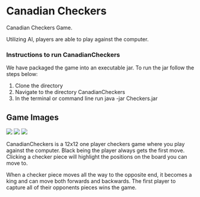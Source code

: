 # Canadian Checkers
Canadian Checkers Game.

Utilizing AI, players are able to play against the computer.

<h3>Instructions to run CanadianCheckers</h3>
<p>We have packaged the game into an executable jar. To run the jar follow the steps below:</p>
<ol>
<li>Clone the directory</li>
<li>Navigate to the directory CanadianCheckers</li>
<li>In the terminal or command line run java -jar Checkers.jar</li>
</ol>

<h2><b>Game Images</b></h2>
<img src="https://imgur.com/AHaQE0u"/>
<img src="https://imgur.com/5P97Oz0"/>
<img src="https://imgur.com/xFVykJa"/>
<p>CanadianCheckers is a 12x12 one player checkers game where you play against the computer. Black being the player always gets the first move. Clicking a checker piece will highlight the positions on the board you can move to.</p>

<p>When a checker piece moves all the way to the opposite end, it becomes a king and can move both forwards and backwards. The first player to capture all of their opponents pieces wins the game.</p>